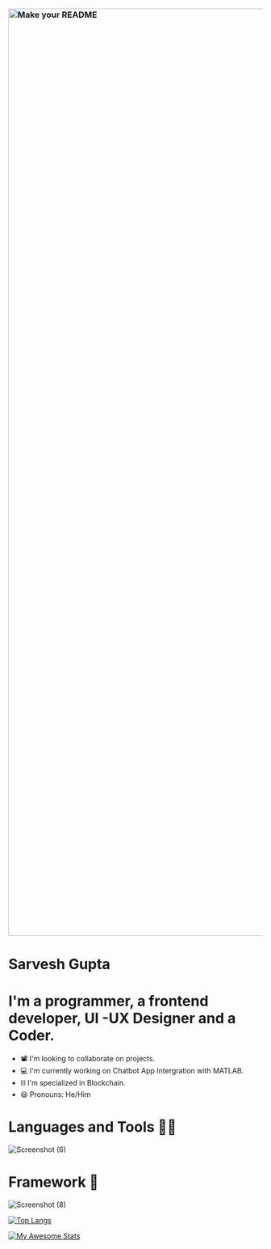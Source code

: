 
### <img width="1834" alt="Make your README" src="https://github.com/Sarvesh223/Sarvesh223/assets/92908500/f40c5ef6-4b3c-4942-ad2b-904f9dad7818">
# Sarvesh Gupta
# I'm a programmer, a frontend developer, UI -UX Designer and a Coder.
- 📽️ I'm looking to collaborate on projects.
- 💻 I'm currently working on Chatbot App Intergration with MATLAB.
- ⛓️ I'm specialized in Blockchain.
- 😆 Pronouns: He/Him


# Languages and Tools 🙇‍♂️
![Screenshot (6)](https://github.com/Sarvesh223/Sarvesh223/assets/92908500/9d01ba52-9779-41a3-b7c9-095a7d5ffdd9)

 # Framework 🔭
![Screenshot (8)](https://github.com/Sarvesh223/Sarvesh223/assets/92908500/5109325b-e1b3-4090-96e0-6d4e3a354c94)

[![Top Langs](https://github-readme-stats.vercel.app/api/top-langs/?username=Sarvesh223&layout=compact)](https://github.com/yushi1007)


[![My Awesome Stats](https://awesome-github-stats.azurewebsites.net/user-stats/Sarvesh223?cardType=github&theme=github&preferLogin=false)](https://git.io/awesome-stats-card)


<!--
**Sarvesh223/Sarvesh223** is a ✨ _special_ ✨ repository because its `README.md` (this file) appears on your GitHub profile.

Here are some ideas to get you started:!


- 🔭 I’m currently working on ...
- 🌱 I’m currently learning ...
- 👯 I’m looking to collaborate on ...
- 🤔 I’m looking for help with ...
- 💬 Ask me about ...
- 📫 How to reach me: ...
- 😄 Pronouns: ...
- ⚡ Fun fact: ...
-->
